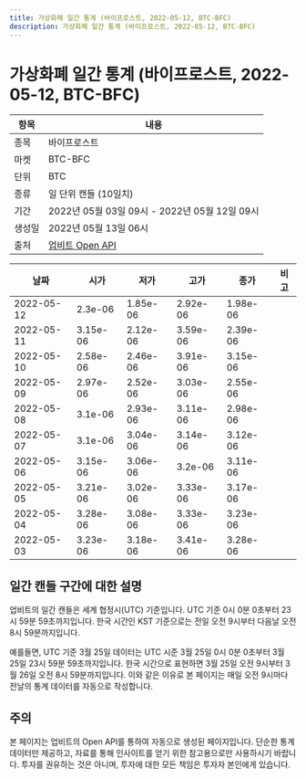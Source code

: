 ```yaml
---
title: 가상화폐 일간 통계 (바이프로스트, 2022-05-12, BTC-BFC)
description: 가상화폐 일간 통계 (바이프로스트, 2022-05-12, BTC-BFC)
---
```



가상화폐 일간 통계 (바이프로스트, 2022-05-12, BTC-BFC)
===

|항목|내용|
|--|--|
|종목|바이프로스트|
|마켓|BTC-BFC|
|단위|BTC|
|종류|일 단위 캔들 (10일치)|
|기간|2022년 05월 03일 09시 - 2022년 05월 12일 09시|
|생성일|2022년 05월 13일 06시|
|출처|[업비트 Open API](https://docs.upbit.com)|


|날짜|시가|저가|고가|종가|비고|
|--|--|--|--|--|--|
|2022-05-12|2.3e-06|1.85e-06|2.92e-06|1.98e-06|    |
|2022-05-11|3.15e-06|2.12e-06|3.59e-06|2.39e-06|    |
|2022-05-10|2.58e-06|2.46e-06|3.91e-06|3.15e-06|    |
|2022-05-09|2.97e-06|2.52e-06|3.03e-06|2.55e-06|    |
|2022-05-08|3.1e-06|2.93e-06|3.11e-06|2.98e-06|    |
|2022-05-07|3.1e-06|3.04e-06|3.14e-06|3.12e-06|    |
|2022-05-06|3.15e-06|3.06e-06|3.2e-06|3.11e-06|    |
|2022-05-05|3.21e-06|3.02e-06|3.33e-06|3.17e-06|    |
|2022-05-04|3.28e-06|3.08e-06|3.33e-06|3.23e-06|    |
|2022-05-03|3.23e-06|3.18e-06|3.41e-06|3.28e-06|    |


일간 캔들 구간에 대한 설명
---


업비트의 일간 캔들은 세계 협정시(UTC) 기준입니다. 
UTC 기준 0시 0분 0초부터 23시 59분 59초까지입니다. 
한국 시간인 KST 기준으로는 전일 오전 9시부터 다음날 오전 8시 59분까지입니다. 


예를들면, UTC 기준 3월 25일 데이터는 UTC 시준 3월 25일 0시 0분 0초부터 3월 25일 23시 59분 59초까지입니다. 
한국 시간으로 표현하면 3월 25일 오전 9시부터 3월 26일 오전 8시 59분까지입니다. 
이와 같은 이유로 본 페이지는 매일 오전 9시마다 전날의 통계 데이터를 자동으로 작성합니다. 


주의
---


본 페이지는 업비트의 Open API를 통하여 자동으로 생성된 페이지입니다. 
단순한 통계 데이터만 제공하고, 자료를 통해 인사이트를 얻기 위한 참고용으로만 사용하시기 바랍니다. 
투자를 권유하는 것은 아니며, 투자에 대한 모든 책임은 투자자 본인에게 있습니다. 
